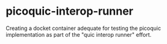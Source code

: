 # picoquic-interop-runner
Creating a docket container adequate for testing the picoquic implementation as part of the "quic interop runner" effort.
